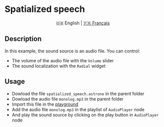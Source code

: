# Spatialized speech

<p align="center">
  <span>🇬🇧 English</span> |
  <a href="https://github.com/Jerboas86/astrone-feedback/tree/master/examples/spatialized_speech">🇫🇷 Français</a>
</p>

## Description

In this example, the sound source is an audio file. You can control:

- The volume of the audio file with the `Volume` slider
- The sound localization with the `Radial` widget

## Usage

- Dowload the file `spatialized_speech.astrone` in the parent folder
- Dowload the audio file `monolog.mp3` in the parent folder
- Import this file in the [playground](https://www.astrone.app/playground)
- Add the audio file `monolog.mp3` in the playlist of `AudioPlayer` node
- And play the sound source by clicking on the play button in `AudioPlayer` node
